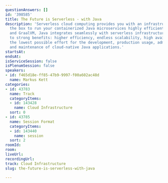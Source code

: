 ```yaml
---
questionAnswers: []
id: '398585'
title: The Future is Serverless - with Java
description: 'Serverless cloud computing provides you with an infrastructure out of
  the box to run your containerized Java microservices highly efficiently. With MicroProfile
  and GraalVM, Java integrates seamlessly with serverless infrastructure and leads
  to strong benefits: higher efficiency, endless scalability, high availability, and
  the lowest possible effort for the development, production usage, administration,
  and maintenance of cloud-native Java applications.'
startsAt: 
endsAt: 
isServiceSession: false
isPlenumSession: false
speakers:
- id: f465d18e-ff85-47b9-9997-f00a602ac48d
  name: Markus Kett
categories:
- id: 43783
  name: Track
  categoryItems:
  - id: 143428
    name: Cloud Infrastructure
  sort: 0
- id: 43785
  name: Session Format
  categoryItems:
  - id: 143440
    name: session
  sort: 2
roomId: 
room: 
liveUrl: 
recordingUrl: 
track: Cloud Infrastructure
slug: the-future-is-serverless-with-java

---
```

